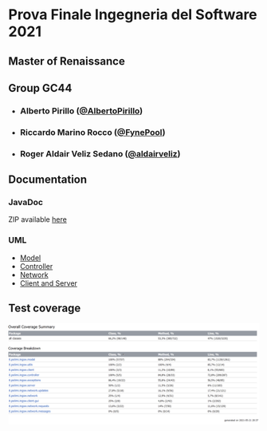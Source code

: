 # Prova Finale Ingegneria del Software 2021
## Master of Renaissance
## Group GC44


- ### **Alberto Pirillo** ([@AlbertoPirillo](https://github.com/AlbertoPirillo))
- ### **Riccardo Marino Rocco** ([@FynePool](https://github.com/FynePool))
- ### **Roger Aldair Veliz Sedano** ([@aldairveliz](https://github.com/aldairveliz))

[comment]: <> (## Description)
[comment]: <> (_TODO_)

## Documentation
### JavaDoc
ZIP available [here](deliverables/javadoc.zip)

[comment]: <> (## Execution instructions)
[comment]: <> (_TODO_)

### UML
- [Model](deliverables/UML%20pdf/model.pdf)
- [Controller](deliverables/UML%20pdf/controller.pdf)
- [Network](deliverables/UML%20pdf/network.pdf)
- [Client and Server](deliverables/UML%20pdf/client%20and%20server.pdf)

## Test coverage

[comment]: <> (ZIP available [here]&#40;deliverables/coverage.zip&#41;)

![Coverage report](deliverables/coverage%20report.png)

[comment]: <> (## Software )
[comment]: <> (_TODO_)